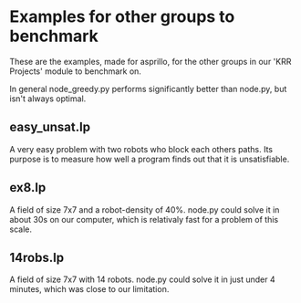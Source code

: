 # Examples for other groups to benchmark

These are the examples, made for asprillo, for the other groups in our 'KRR Projects' module to benchmark on.

In general node_greedy.py performs significantly better than node.py, but isn't always optimal.

## easy_unsat.lp

A very easy problem with two robots who block each others paths. Its purpose is to measure how well a program finds out that it is unsatisfiable.

## ex8.lp

A field of size 7x7 and a robot-density of 40%. node.py could solve it in about 30s on our computer, which is relativaly fast for a problem of this scale.

## 14robs.lp

A field of size 7x7 with 14 robots. node.py could solve it in just under 4 minutes, which was close to our limitation.
